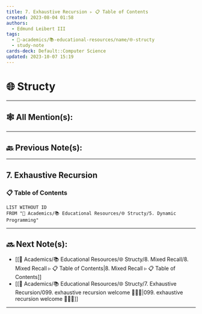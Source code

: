 ```yaml
---
title: 7. Exhaustive Recursion ▹ 📋 Table of Contents
created: 2023-08-04 01:58
authors:
  - Edmund Leibert III
tags:
  - 🔴-academics/📚-educational-resources/name/🌐-structy
  - study-note
cards-deck: Default::Computer Science
updated: 2023-10-07 15:19
---
```


# 🌐 Structy

---

## 🕸️ All Mention(s): 

---

## 🔙 Previous Note(s):

---

## 7. Exhaustive Recursion


### 📋 **Table of Contents**
```dataview
LIST WITHOUT ID
FROM "🔴 Academics/📚 Educational Resources/🌐 Structy/5. Dynamic Programming"
```


---

## 🔜 Next Note(s):
- [[🔴 Academics/📚 Educational Resources/🌐 Structy/8. Mixed Recall/8. Mixed Recall ▹ 📋 Table of Contents|8. Mixed Recall ▹ 📋 Table of Contents]]
- [[🔴 Academics/📚 Educational Resources/🌐 Structy/7. Exhaustive Recursion/099. exhaustive recursion welcome 👨🏽‍💻|099. exhaustive recursion welcome 👨🏽‍💻]]

---
